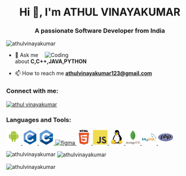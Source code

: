 <h1 align="center">Hi 👋, I'm ATHUL VINAYAKUMAR</h1>
<h3 align="center">A passionate Software Developer from India</h3>

<p align="left"> <img src="https://komarev.com/ghpvc/?username=athulvinayakumar&label=Profile%20views&color=0e75b6&style=flat" alt="athulvinayakumar" /> </p>
<img align="right" alt="Coding" width="400" src="https://youwebsolutionz.files.wordpress.com/2021/12/learn-web-designing.gif">

- 💬 Ask me about **C,C++,JAVA,PYTHON**

- 📫 How to reach me **athulvinayakumar123@gmail.com**

<h3 align="left">Connect with me:</h3>
<p align="left">
<a href="https://www.linkedin.com/in/athul-vinayakumar-855999244/" target="blank"><img align="center" alt="athul vinayakumar" height="30" width="40" /></a>
</p>

<h3 align="left">Languages and Tools:</h3>
<p align="left"> <a href="https://developer.android.com" target="_blank" rel="noreferrer"> <img src="https://raw.githubusercontent.com/devicons/devicon/master/icons/android/android-original-wordmark.svg" alt="android" width="40" height="40"/> </a> <a href="https://www.cprogramming.com/" target="_blank" rel="noreferrer"> <img src="https://raw.githubusercontent.com/devicons/devicon/master/icons/c/c-original.svg" alt="c" width="40" height="40"/> </a> <a href="https://www.w3schools.com/cpp/" target="_blank" rel="noreferrer"> <img src="https://raw.githubusercontent.com/devicons/devicon/master/icons/cplusplus/cplusplus-original.svg" alt="cplusplus" width="40" height="40"/> </a><a href="https://www.figma.com/" target="_blank" rel="noreferrer"> <img src="https://www.vectorlogo.zone/logos/figma/figma-icon.svg" alt="figma" width="40" height="40"/> </a> <a href="https://www.w3.org/html/" target="_blank" rel="noreferrer"> <img src="https://raw.githubusercontent.com/devicons/devicon/master/icons/html5/html5-original-wordmark.svg" alt="html5" width="40" height="40"/> </a> <a href="https://www.java.com" target="_blank" rel="noreferrer"> <a href="https://developer.mozilla.org/en-US/docs/Web/JavaScript" target="_blank" rel="noreferrer"> <img src="https://raw.githubusercontent.com/devicons/devicon/master/icons/javascript/javascript-original.svg" alt="javascript" width="40" height="40"/> </a> <a href="https://www.linux.org/" target="_blank" rel="noreferrer"> <img src="https://raw.githubusercontent.com/devicons/devicon/master/icons/linux/linux-original.svg" alt="linux" width="40" height="40"/> </a> <a href="https://www.mongodb.com/" target="_blank" rel="noreferrer"> <img src="https://raw.githubusercontent.com/devicons/devicon/master/icons/mongodb/mongodb-original-wordmark.svg" alt="mongodb" width="40" height="40"/> </a> <a href="https://www.mysql.com/" target="_blank" rel="noreferrer"> <img src="https://raw.githubusercontent.com/devicons/devicon/master/icons/mysql/mysql-original-wordmark.svg" alt="mysql" width="40" height="40"/> </a> <a href="https://www.php.net" target="_blank" rel="noreferrer"> <img src="https://raw.githubusercontent.com/devicons/devicon/master/icons/php/php-original.svg" alt="php" width="40" height="40"/> </a> </p>

<p><img align="left" src="https://github-readme-stats.vercel.app/api/top-langs?username=athulvinayakumar&show_icons=true&locale=en&layout=compact" alt="athulvinayakumar" /></p>

<p>&nbsp;<img align="center" src="https://github-readme-stats.vercel.app/api?username=athulvinayakumar&show_icons=true&locale=en" alt="athulvinayakumar" /></p>

<p><img align="center" src="https://github-readme-streak-stats.herokuapp.com/?user=athulvinayakumar&" alt="athulvinayakumar" /></p>

